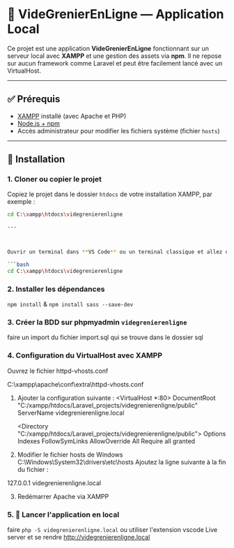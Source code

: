 # 🧺 VideGrenierEnLigne — Application Local

Ce projet est une application **VideGrenierEnLigne** fonctionnant sur un serveur local avec **XAMPP** et une gestion des assets via **npm**. Il ne repose sur aucun framework comme Laravel et peut être facilement lancé avec un VirtualHost.

---

## ✅ Prérequis

- [XAMPP](https://www.apachefriends.org/index.html) installé (avec Apache et PHP)
- [Node.js + npm](https://nodejs.org/)
- Accès administrateur pour modifier les fichiers système (fichier `hosts`)

---

## 📁 Installation

### 1. Cloner ou copier le projet

Copiez le projet dans le dossier `htdocs` de votre installation XAMPP, par exemple :

```bash
cd C:\xampp\htdocs\videgrenierenligne

---



Ouvrir un terminal dans **VS Code** ou un terminal classique et allez dans le répertoire du projet :

```bash
cd C:\xampp\htdocs\videgrenierenligne
```
### 2. Installer les dépendances

`npm install` &
`npm install sass --save-dev`

### 3. Créer la BDD sur phpmyadmin `videgrenierenligne`

faire un import du fichier import.sql qui se trouve dans le dossier sql

### 4. Configuration du VirtualHost avec XAMPP

Ouvrez le fichier httpd-vhosts.conf 

C:\xampp\apache\conf\extra\httpd-vhosts.conf

1. Ajouter la configuration suivante :
<VirtualHost *:80>
    DocumentRoot "C:/xampp/htdocs/Laravel_projects/videgrenierenligne/public"
    ServerName videgrenierenligne.local

    <Directory "C:/xampp/htdocs/Laravel_projects/videgrenierenligne/public">
        Options Indexes FollowSymLinks
        AllowOverride All
        Require all granted
    </Directory>
</VirtualHost>

2. Modifier le fichier hosts de Windows
C:\Windows\System32\drivers\etc\hosts
Ajoutez la ligne suivante à la fin du fichier :


127.0.0.1 videgrenierenligne.local

3. Redémarrer Apache via XAMPP

### 5. 🚀 Lancer l'application en local 

faire `php -S videgrenierenligne.local` ou utiliser l'extension vscode Live server
et se rendre 
http://videgrenierenligne.local 
